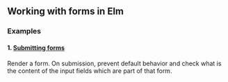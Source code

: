 ## Working with forms in Elm

### Examples

#### 1. [Submitting forms](1-SubmitForm.elm)

Render a form.
On submission, prevent default behavior
and check what is the content of the input fields which are part of that form.
